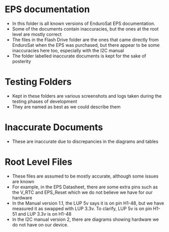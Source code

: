 # EPS documentation
* In this folder is all known versions of EnduroSat EPS documentation.
* Some of the documents contain inaccuracies, but the ones at the root level are mostly correct
* The files in the Flash Drive folder are the ones that came directly from EnduroSat when the EPS was purchased, but there appear to be some inaccuracies here too, especially with the I2C manual
* The folder labelled inaccurate documents is kept for the sake of posterity

# Testing Folders
* Kept in these folders are various screenshots and logs taken during the testing phases of development
* They are named as best as we could describe them

# Inaccurate Documents
* These are inaccurate due to discrepancies in the diagrams and tables

# Root Level Files
* These files are assumed to be mostly accurate, although some issues are known
* For example, in the EPS Datasheet, there are some extra pins such as the V_RTC and EPS_Reset which we do not believe we have for our hardware
* In the Manual version 1.1, the LUP 5v says it is on pin H1-48, but we have measured it as swapped with LUP 3.3v. To clarify, LUP 5v is on pin H1-51 and LUP 3.3v is on H1-48
* In the I2C manual version 2, there are diagrams showing hardware we do not have on our device.